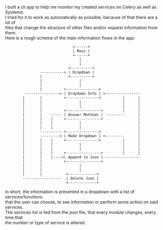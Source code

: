   
  I built a cli app to help me monitor my created services on Celery as well as Systemd.  
  I tried for it to work as automatically as possible, because of that there are a lot of  
  files that change the structure of other files and/or request information from them.  
  Here is a rough schema of the main information flows in the app:  
  
                                   +------+  
                                   | Main |  
                                   +------+  
                                      |  
                                      |  
                                 +----------+  
                    -----------> | Dropdown |  
                    |            +----------+  
                    |                 |  
                    |                 |  
                    |          +---------------+  
             ----------------> | Dropdown Info | <----------------  
            |       |          +---------------+          |      |  
            |       |                 |                   |      |  
            |       |                 |                   |      |  
            |       |          +----------------+         |      |  
            |       |    ----- | Answer Methods | ---------      |  
            |       |    |     +----------------+                |  
            |       |    |            |                          |  
            |       |    |            |                          |  
            |       ---------- +---------------+                 |  
            |       ---------> | Make Dropdown | <---------      |  
            |       |    |     +---------------+          |      |  
            |       |    |            |                   |      |  
            |       |    |            |                   |      |  
            |       |    |     +----------------+         |      |  
            |       |    |---->| Append to Json |-----------------  
            |       |          +----------------+  
            |       |                 |  
            |       |                 |  
            |       |           +-------------+  
            ------------------  | Delete Json |  
                                +-------------+  

   In short, the information is presented in a dropdown with a list of services/functions  
   that the user can choose, to see information or perform some action on said services.  
   The services list is fed from the json file, that every module changes, every time that  
   the number or type of service is altered.  

